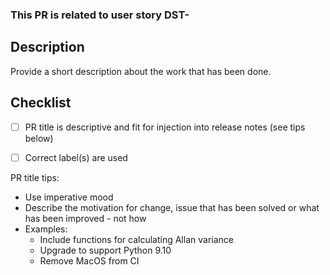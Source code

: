 
### This PR is related to user story DST-

## Description
Provide a short description about the work that has been done.

## Checklist
- [ ] PR title is descriptive and fit for injection into release notes (see tips below)
- [ ] Correct label(s) are used


PR title tips:
* Use imperative mood
* Describe the motivation for change, issue that has been solved or what has been improved - not how
* Examples:
  * Include functions for calculating Allan variance
  * Upgrade to support Python 9.10
  * Remove MacOS from CI 

